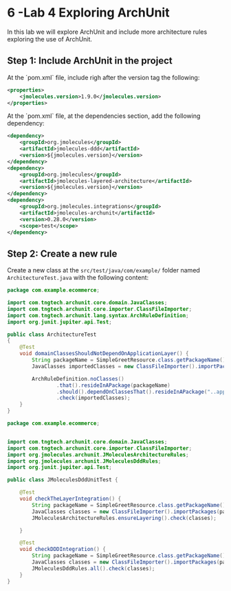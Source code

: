 # 6 -Lab 4  Exploring ArchUnit

In this lab we will explore ArchUnit and include more architecture rules exploring the use of ArchUnit.

## Step 1: Include ArchUnit in the project

At the ´pom.xml` file, include righ after the version tag the following:

```xml
<properties>
    <jmolecules.version>1.9.0</jmolecules.version>
</properties>
```


At the ´pom.xml` file, at the dependencies section, add the following dependency:

```xml
<dependency>
    <groupId>org.jmolecules</groupId>
    <artifactId>jmolecules-ddd</artifactId>
    <version>${jmolecules.version}</version>
</dependency>
<dependency>
    <groupId>org.jmolecules</groupId>
    <artifactId>jmolecules-layered-architecture</artifactId>
    <version>${jmolecules.version}</version>
</dependency>
<dependency>
    <groupId>org.jmolecules.integrations</groupId>
    <artifactId>jmolecules-archunit</artifactId>
    <version>0.28.0</version>
    <scope>test</scope>
</dependency>
```

## Step 2: Create a new rule

Create a new class at the `src/test/java/com/example/` folder named `ArchitectureTest.java` with the following content:

```java
package com.example.ecommerce;

import com.tngtech.archunit.core.domain.JavaClasses;
import com.tngtech.archunit.core.importer.ClassFileImporter;
import com.tngtech.archunit.lang.syntax.ArchRuleDefinition;
import org.junit.jupiter.api.Test;

public class ArchitectureTest
{
    @Test
    void domainClassesShouldNotDependOnApplicationLayer() {
        String packageName = SimpleGreetResource.class.getPackageName();
        JavaClasses importedClasses = new ClassFileImporter().importPackages(packageName);

        ArchRuleDefinition.noClasses()
                .that().resideInAPackage(packageName)
                .should().dependOnClassesThat().resideInAPackage("..application..")
                .check(importedClasses);
    }
}
```

```java
package com.example.ecommerce;


import com.tngtech.archunit.core.domain.JavaClasses;
import com.tngtech.archunit.core.importer.ClassFileImporter;
import org.jmolecules.archunit.JMoleculesArchitectureRules;
import org.jmolecules.archunit.JMoleculesDddRules;
import org.junit.jupiter.api.Test;

public class JMoleculesDddUnitTest {

    @Test
    void checkTheLayerIntegration() {
        String packageName = SimpleGreetResource.class.getPackageName();
        JavaClasses classes = new ClassFileImporter().importPackages(packageName);
        JMoleculesArchitectureRules.ensureLayering().check(classes);

    }

    @Test
    void checkDDDIntegration() {
        String packageName = SimpleGreetResource.class.getPackageName();
        JavaClasses classes = new ClassFileImporter().importPackages(packageName);
        JMoleculesDddRules.all().check(classes);
    }
}
```
